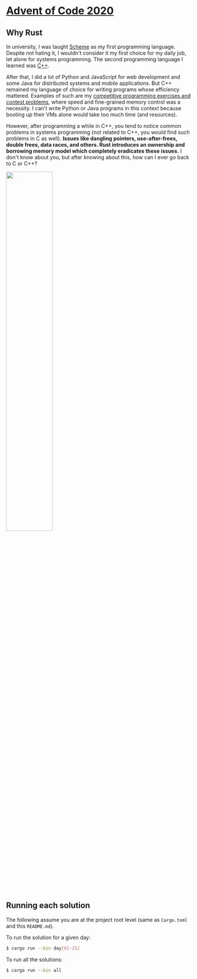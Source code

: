 # [Advent of Code 2020](https://adventofcode.com/2020)

## Why Rust

In university, I was taught [Scheme](https://plt-scheme.org/) as my first programming language. Despite not hating it, I wouldn't consider it my first choice for my daily job, let alone for systems programming. The second programming language I learned was [C++](https://www.cplusplus.com/).

After that, I did a lot of Python and JavaScript for web development and some Java for distributed systems and mobile applications. But C++ remained my language of choice for writing programs whose efficiency mattered. Examples of such are my [competitive programming exercises and contest problems](https://github.com/joao-conde/competitive-programming), where speed and fine-grained memory control was a necessity. I can't write Python or Java programs in this context because booting up their VMs alone would take too much time (and resources).

However, after programming a while in C++, you tend to notice common problems in systems programming (not related to C++, you would find such problems in C as well). **Issues like dangling pointers, use-after-frees, double frees, data races, and others. Rust introduces an ownership and borrowing memory model which completely eradicates these issues.** I don't know about you, but after knowing about this, how can I ever go back to C or C++?

<img src="https://rustacean.net/assets/cuddlyferris.png" width=50% height=50%>

## Running each solution

The following assume you are at the project root level (same as `Cargo.toml` and this `README.md`).

To run the solution for a given day:

```bash
$ cargo run --bin day[01-25]
```

To run all the solutions:

```bash
$ cargo run --bin all
```

